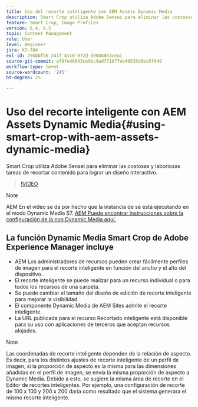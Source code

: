 ```yaml
---
title: Uso del recorte inteligente con AEM Assets Dynamic Media
description: Smart Crop utiliza Adobe Sensei para eliminar las costosas y laboriosas tareas de recortar contenido para lograr un diseño interactivo.
feature: Smart Crop, Image Profiles
version: 6.4, 6.5
topic: Content Management
role: User
level: Beginner
jira: KT-784
exl-id: 295bbfb6-241f-41c0-972d-d9688863cea1
source-git-commit: af9fe46643ce9bc4adf71b77eb49535d0ec5f949
workflow-type: tm+mt
source-wordcount: '245'
ht-degree: 2%

---
```


# Uso del recorte inteligente con AEM Assets Dynamic Media{#using-smart-crop-with-aem-assets-dynamic-media}

Smart Crop utiliza Adobe Sensei para eliminar las costosas y laboriosas tareas de recortar contenido para lograr un diseño interactivo.

>[!VIDEO](https://video.tv.adobe.com/v/21519?quality=12&learn=on)

>[!NOTE]
>
>AEM En el vídeo se da por hecho que la instancia de se está ejecutando en el modo Dynamic Media S7. [AEM Puede encontrar instrucciones sobre la configuración de la con Dynamic Media aquí.](https://helpx.adobe.com/es/experience-manager/6-3/assets/using/config-dynamic-fp-14410.html)

## La función Dynamic Media Smart Crop de Adobe Experience Manager incluye

* AEM Los administradores de recursos pueden crear fácilmente perfiles de imagen para el recorte inteligente en función del ancho y el alto del dispositivo.
* El recorte inteligente se puede realizar para un recurso individual o para todos los recursos de una carpeta.
* Se puede cambiar el tamaño del diseño de edición de recorte inteligente para mejorar la visibilidad.
* El componente Dynamic Media de AEM Sites admite el recorte inteligente.
* La URL publicada para el recurso Recortado inteligente está disponible para su uso con aplicaciones de terceros que aceptan recursos alojados.

>[!NOTE]
>
>Las coordenadas de recorte inteligente dependen de la relación de aspecto. Es decir, para los distintos ajustes de recorte inteligente de un perfil de imagen, si la proporción de aspecto es la misma para las dimensiones añadidas en el perfil de imagen, se envía la misma proporción de aspecto a Dynamic Media. Debido a esto, se sugiere la misma área de recorte en el Editor de recortes inteligentes. Por ejemplo, una configuración de recorte de 100 x 100 y 200 x 200 daría como resultado que el sistema generara el mismo recorte inteligente.
